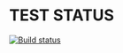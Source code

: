 # TEST STATUS

[![Build status](https://ci.appveyor.com/api/projects/status/93c62ntaukbhoefj?svg=true)](https://ci.appveyor.com/project/ayostar/symbol-generator)
